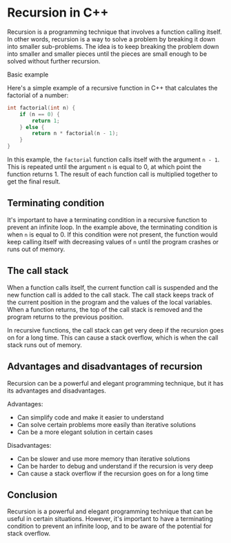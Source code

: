 # Recursion in C++
Recursion is a programming technique that involves a function calling itself. In other words, recursion is a way to solve a problem by breaking it down into smaller sub-problems. The idea is to keep breaking the problem down into smaller and smaller pieces until the pieces are small enough to be solved without further recursion.

Basic example

Here's a simple example of a recursive function in C++ that calculates the factorial of a number:

```cpp
int factorial(int n) {
    if (n == 0) {
        return 1;
    } else {
        return n * factorial(n - 1);
    }
}
```
In this example, the `factorial` function calls itself with the argument `n - 1`. This is repeated until the argument `n` is equal to 0, at which point the function returns 1. The result of each function call is multiplied together to get the final result.

## Terminating condition
It's important to have a terminating condition in a recursive function to prevent an infinite loop. In the example above, the terminating condition is when `n` is equal to 0. If this condition were not present, the function would keep calling itself with decreasing values of `n` until the program crashes or runs out of memory.

## The call stack
When a function calls itself, the current function call is suspended and the new function call is added to the call stack. The call stack keeps track of the current position in the program and the values of the local variables. When a function returns, the top of the call stack is removed and the program returns to the previous position.

In recursive functions, the call stack can get very deep if the recursion goes on for a long time. This can cause a stack overflow, which is when the call stack runs out of memory.

## Advantages and disadvantages of recursion
Recursion can be a powerful and elegant programming technique, but it has its advantages and disadvantages.

Advantages:

- Can simplify code and make it easier to understand
- Can solve certain problems more easily than iterative solutions
- Can be a more elegant solution in certain cases
 
Disadvantages:

- Can be slower and use more memory than iterative solutions
- Can be harder to debug and understand if the recursion is very deep
- Can cause a stack overflow if the recursion goes on for a long time

## Conclusion

Recursion is a powerful and elegant programming technique that can be useful in certain situations. However, it's important to have a terminating condition to prevent an infinite loop, and to be aware of the potential for stack overflow.



